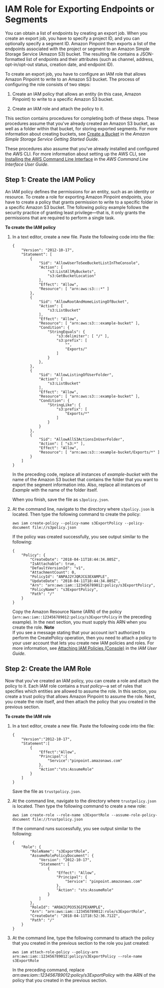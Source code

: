 # IAM Role for Exporting Endpoints or Segments<a name="permissions-export-endpoints"></a>

You can obtain a list of endpoints by creating an export job\. When you create an export job, you have to specify a project ID, and you can optionally specify a segment ID\. Amazon Pinpoint then exports a list of the endpoints associated with the project or segment to an Amazon Simple Storage Service \(Amazon S3\) bucket\. The resulting file contains a JSON\-formatted list of endpoints and their attributes \(such as channel, address, opt\-in/opt\-out status, creation date, and endpoint ID\)\. 

To create an export job, you have to configure an IAM role that allows Amazon Pinpoint to write to an Amazon S3 bucket\. The process of configuring the role consists of two steps:

1. Create an IAM policy that allows an entity \(in this case, Amazon Pinpoint\) to write to a specific Amazon S3 bucket\.

1. Create an IAM role and attach the policy to it\.

This section contains procedures for completing both of these steps\. These procedures assume that you've already created an Amazon S3 bucket, as well as a folder within that bucket, for storing exported segments\. For more information about creating buckets, see [Create a Bucket](https://docs.aws.amazon.com/AmazonS3/latest/gsg/CreatingABucket.html) in the *Amazon Simple Storage Service Getting Started Guide*\. 

These procedures also assume that you've already installed and configured the AWS CLI\. For more information about setting up the AWS CLI, see [Installing the AWS Command Line Interface](https://docs.aws.amazon.com/cli/latest/userguide/installing.html) in the *AWS Command Line Interface User Guide*\.

## Step 1: Create the IAM Policy<a name="permissions-export-endpoints-create-policy"></a>

An IAM policy defines the permissions for an entity, such as an identity or resource\. To create a role for exporting Amazon Pinpoint endpoints, you have to create a policy that grants permission to write to a specific folder in a specific Amazon S3 bucket\. The following policy example follows the security practice of granting least privilege—that is, it only grants the permissions that are required to perform a single task\.

**To create the IAM policy**

1. In a text editor, create a new file\. Paste the following code into the file:

   ```
   {
       "Version": "2012-10-17",
       "Statement": [
           {
               "Sid": "AllowUserToSeeBucketListInTheConsole",
               "Action": [
                   "s3:ListAllMyBuckets",
                   "s3:GetBucketLocation"
               ],
               "Effect": "Allow",
               "Resource": [ "arn:aws:s3:::*" ]
           },
           {
               "Sid": "AllowRootAndHomeListingOfBucket",
               "Action": [
                   "s3:ListBucket"
               ],
               "Effect": "Allow",
               "Resource": [ "arn:aws:s3:::example-bucket" ],
               "Condition": {
                   "StringEquals": {
                       "s3:delimiter": [ "/" ],
                       "s3:prefix": [
                           "",
                           "Exports/"
                       ]
                   }
               },
           },
           {
               "Sid": "AllowListingOfUserFolder",
               "Action": [
                   "s3:ListBucket"
               ],
               "Effect": "Allow",
               "Resource": [ "arn:aws:s3:::example-bucket" ],
               "Condition": {
                   "StringLike": {
                       "s3:prefix": [
                           "Exports/*"
                       ]
                   }
               }    
           },
           {
               "Sid": "AllowAllS3ActionsInUserFolder",
               "Action": [ "s3:*" ],
               "Effect": "Allow",
               "Resource": [ "arn:aws:s3:::example-bucket/Exports/*" ]
           }
       ]
   }
   ```

   In the preceding code, replace all instances of *example\-bucket* with the name of the Amazon S3 bucket that contains the folder that you want to export the segment information into\. Also, replace all instances of *Example* with the name of the folder itself\.

   When you finish, save the file as `s3policy.json`\.

1. At the command line, navigate to the directory where `s3policy.json` is located\. Then type the following command to create the policy:

   ```
   aws iam create-policy --policy-name s3ExportPolicy --policy-document file://s3policy.json
   ```

   If the policy was created successfully, you see output similar to the following:

   ```
   {
       "Policy": {
           "CreateDate": "2018-04-11T18:44:34.805Z",
           "IsAttachable": true,
           "DefaultVersionId": "v1",
           "AttachmentCount": 0,
           "PolicyId": "ANPAJ2YJQRJCG3EXAMPLE",
           "UpdateDate": "2018-04-11T18:44:34.805Z",
           "Arn": "arn:aws:iam::123456789012:policy/s3ExportPolicy",
           "PolicyName": "s3ExportPolicy",
           "Path": "/"
       }
   }
   ```

   Copy the Amazon Resource Name \(ARN\) of the policy \(`arn:aws:iam::123456789012:policy/s3ExportPolicy` in the preceding example\)\. In the next section, you must supply this ARN when you create the role\.
**Note**  
If you see a message stating that your account isn't authorized to perform the CreatePolicy operation, then you need to attach a policy to your user account that lets you create new IAM policies and roles\. For more information, see [Attaching IAM Policies \(Console\)](https://docs.aws.amazon.com/IAM/latest/UserGuide/access_policies_manage-attach-detach.html#attach-managed-policy-console) in the *IAM User Guide*\.

## Step 2: Create the IAM Role<a name="permissions-export-endpoints-create-role"></a>

Now that you've created an IAM policy, you can create a role and attach the policy to it\. Each IAM role contains a *trust policy*—a set of rules that specifies which entities are allowed to assume the role\. In this section, you create a trust policy that allows Amazon Pinpoint to assume the role\. Next, you create the role itself, and then attach the policy that you created in the previous section\.

**To create the IAM role**

1. In a text editor, create a new file\. Paste the following code into the file:

   ```
   {
       "Version":"2012-10-17",
       "Statement":[
           {
               "Effect":"Allow",
               "Principal":{
                   "Service":"pinpoint.amazonaws.com"
               },
               "Action":"sts:AssumeRole"
           }
       ]
   }
   ```

   Save the file as `trustpolicy.json`\.

1. At the command line, navigate to the directory where `trustpolicy.json` is located\. Then type the following command to create a new role:

   ```
   aws iam create-role --role-name s3ExportRole --assume-role-policy-document file://trustpolicy.json
   ```

   If the command runs successfully, you see output similar to the following:

   ```
   {                                                          
       "Role": {                                              
           "RoleName": "s3ExportRole",                           
           "AssumeRolePolicyDocument": {                      
               "Version": "2012-10-17",                       
               "Statement": [                                 
                   {                                          
                       "Effect": "Allow",                     
                       "Principal": {                         
                           "Service": "pinpoint.amazonaws.com"
                       },                                     
                       "Action": "sts:AssumeRole"             
                   }                                          
               ]                                              
           },                                                 
           "RoleId": "AROAICPO353GIPEXAMPLE",                 
           "Arn": "arn:aws:iam::123456789012:role/s3ExportRole", 
           "CreateDate": "2018-04-11T18:52:36.712Z",          
           "Path": "/"                                        
       }                                                      
   }
   ```

1. At the command line, type the following command to attach the policy that you created in the previous section to the role you just created:

   ```
   aws iam attach-role-policy --policy-arn arn:aws:iam::123456789012:policy/s3ExportPolicy --role-name s3ExportRole
   ```

   In the preceding command, replace *arn:aws:iam::123456789012:policy/s3ExportPolicy* with the ARN of the policy that you created in the previous section\.
